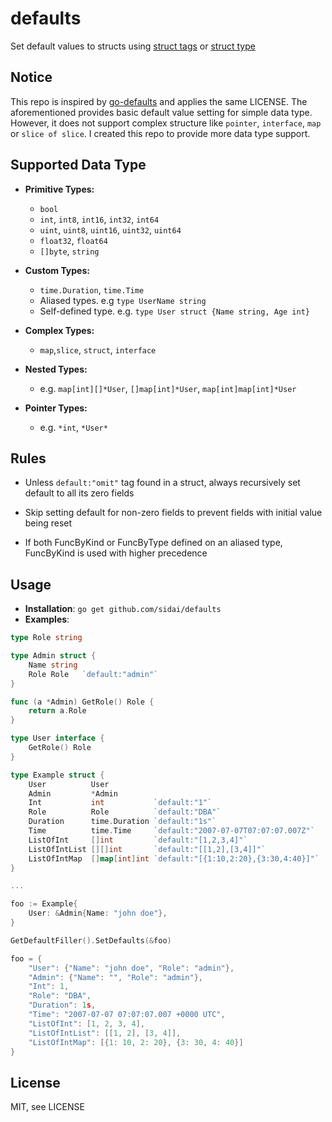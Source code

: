 defaults
=======
Set default values to structs using [struct tags](http://golang.org/pkg/reflect/#StructTag) or [struct type](https://pkg.go.dev/reflect#Type)

Notice
-------
This repo is inspired by [go-defaults](https://github.com/sidai/go-defaults) and applies the same LICENSE. 
The aforementioned provides basic default value setting for simple data type. 
However, it does not support complex structure like `pointer`, `interface`, `map` or `slice of slice`. 
I created this repo to provide more data type support. 


Supported Data Type 
-------
- **Primitive Types:** 
    - `bool`
    - `int`, `int8`, `int16`, `int32`, `int64`
    - `uint`, `uint8`, `uint16`, `uint32`, `uint64`
    - `float32`, `float64`
    - `[]byte`, `string`
    
- **Custom Types:**
    - `time.Duration`, `time.Time`
    - Aliased types. e.g `type UserName string`
    - Self-defined type. e.g. `type User struct {Name string, Age int}`
    
- **Complex Types:**
    - `map`,`slice`, `struct`, `interface`
    
- **Nested Types:**
    - e.g. `map[int][]*User`, `[]map[int]*User`, `map[int]map[int]*User` 
    
- **Pointer Types:**
    - e.g. `*int`, `*User*` 
   
Rules
-------
- Unless `default:"omit"` tag found in a struct, always recursively set default to all its zero fields

- Skip setting default for non-zero fields to prevent fields with initial value being reset

- If both FuncByKind or FuncByType defined on an aliased type, FuncByKind is used with higher precedence

Usage
-------
- **Installation**: ```go get github.com/sidai/defaults```
- **Examples**:
```go
type Role string

type Admin struct {
	Name string
	Role Role   `default:"admin"`
}

func (a *Admin) GetRole() Role {
	return a.Role
}

type User interface {
	GetRole() Role
}

type Example struct {
	User          User
	Admin         *Admin
	Int           int           `default:"1"`
	Role          Role          `default:"DBA"`
	Duration      time.Duration `default:"1s"`
	Time          time.Time     `default:"2007-07-07T07:07:07.007Z"`
	ListOfInt     []int         `default:"[1,2,3,4]"`
	ListOfIntList [][]int       `default:"[[1,2],[3,4]]"`
	ListOfIntMap  []map[int]int `default:"[{1:10,2:20},{3:30,4:40}]"`
}

...

foo := Example{
    User: &Admin{Name: "john doe"},
}

GetDefaultFiller().SetDefaults(&foo)

foo = {
    "User": {"Name": "john doe", "Role": "admin"},
    "Admin": {"Name": "", "Role": "admin"},
    "Int": 1,
    "Role": "DBA",
    "Duration": 1s,
    "Time": "2007-07-07 07:07:07.007 +0000 UTC",
    "ListOfInt": [1, 2, 3, 4],
    "ListOfIntList": [[1, 2], [3, 4]],
    "ListOfIntMap": [{1: 10, 2: 20}, {3: 30, 4: 40}]
}
```
  
License
------
MIT, see LICENSE